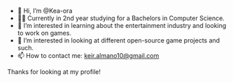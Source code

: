 - 👋 Hi, I’m @Kea-ora
- 🧑‍🎓 Currently in 2nd year studying for a Bachelors in Computer Science.
- 📜 I’m interested in learning about the entertainment industry and looking to work on games.
- 💞️ I’m interested in looking at different open-source game projects and such.
- 📫 How to contact me: keir.almano10@gmail.com

Thanks for looking at my profile!

<!---
Kea-ora/Kea-ora is a ✨ special ✨ repository because its `README.md` (this file) appears on your GitHub profile.
You can click the Preview link to take a look at your changes.
--->
